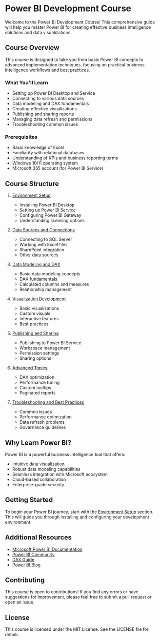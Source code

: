 # Power BI Development Course

Welcome to the Power BI Development Course! This comprehensive guide will help you master Power BI for creating effective business intelligence solutions and data visualizations.

## Course Overview

This course is designed to take you from basic Power BI concepts to advanced implementation techniques, focusing on practical business intelligence workflows and best practices.

### What You'll Learn

- Setting up Power BI Desktop and Service
- Connecting to various data sources
- Data modeling and DAX fundamentals
- Creating effective visualizations
- Publishing and sharing reports
- Managing data refresh and permissions
- Troubleshooting common issues

### Prerequisites

- Basic knowledge of Excel
- Familiarity with relational databases
- Understanding of KPIs and business reporting terms
- Windows 10/11 operating system
- Microsoft 365 account (for Power BI Service)

## Course Structure

1. [Environment Setup](01-environment-setup.md)

   - Installing Power BI Desktop
   - Setting up Power BI Service
   - Configuring Power BI Gateway
   - Understanding licensing options

2. [Data Sources and Connections](02-data-sources.md)

   - Connecting to SQL Server
   - Working with Excel files
   - SharePoint integration
   - Other data sources

3. [Data Modeling and DAX](03-data-modeling.md)

   - Basic data modeling concepts
   - DAX fundamentals
   - Calculated columns and measures
   - Relationship management

4. [Visualization Development](04-visualizations.md)

   - Basic visualizations
   - Custom visuals
   - Interactive features
   - Best practices

5. [Publishing and Sharing](05-publishing.md)

   - Publishing to Power BI Service
   - Workspace management
   - Permission settings
   - Sharing options

6. [Advanced Topics](06-advanced-topics.md)

   - DAX optimization
   - Performance tuning
   - Custom tooltips
   - Paginated reports

7. [Troubleshooting and Best Practices](07-troubleshooting.md)
   - Common issues
   - Performance optimization
   - Data refresh problems
   - Governance guidelines

## Why Learn Power BI?

Power BI is a powerful business intelligence tool that offers:

- Intuitive data visualization
- Robust data modeling capabilities
- Seamless integration with Microsoft ecosystem
- Cloud-based collaboration
- Enterprise-grade security

## Getting Started

To begin your Power BI journey, start with the [Environment Setup](01-environment-setup.md) section. This will guide you through installing and configuring your development environment.

## Additional Resources

- [Microsoft Power BI Documentation](https://docs.microsoft.com/power-bi/)
- [Power BI Community](https://community.powerbi.com/)
- [DAX Guide](https://dax.guide/)
- [Power BI Blog](https://powerbi.microsoft.com/blog/)

## Contributing

This course is open to contributions! If you find any errors or have suggestions for improvement, please feel free to submit a pull request or open an issue.

## License

This course is licensed under the MIT License. See the LICENSE file for details.
